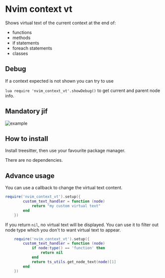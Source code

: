 # Nvim context vt

Shows virtual text of the current context at the end of:

- functions
- methods
- if statements
- foreach statements
- classes

## Debug

If a context expected is not shown you can try to use

`lua require 'nvim_context_vt'.showDebug()` to get current and parent node info.

## Mandatory jif

![example](https://user-images.githubusercontent.com/866743/128077347-051430c4-2c89-4161-aa48-5a5793ec8499.gif)

## How to install

Install treesitter, then use your favourite package manager.

There are no dependencies.

## Advance usage

You can use a callback to change the virtual text content.

```lua
require('nvim_context_vt').setup({
		custom_text_handler = function (node)
			return "my custom virtual text"
		end
	})
```

If you return `nil`, no virtual text will be displayed. You can use it to filter out node type which you don't to want virtual text to appear.

```lua
	require('nvim_context_vt').setup({
		custom_text_handler = function (node)
            if node:type() == 'function' then
                return nil
            end
			return ts_utils.get_node_text(node)[1]
		end
	})
```

